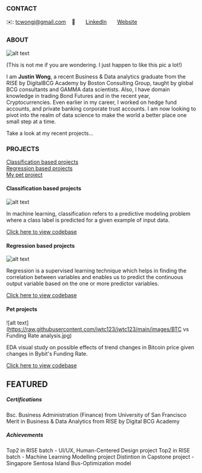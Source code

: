 <!-- CONTACT Section Starts -->
### CONTACT

<!-- Add your details -->
✉️: tcwongj@gmail.com 
&nbsp;&nbsp; 📲 
&nbsp;&nbsp;&nbsp;&nbsp;&nbsp; [LinkedIn](https://www.linkedin.com/in/justin-wong-95335443/) 
&nbsp;&nbsp;&nbsp;&nbsp;&nbsp; [Website](https://www.linkedin.com/in/justin-wong-95335443/)
<!-- CONTACT Section Ends -->

<!-- ABOUT Section Starts -->
### ABOUT
<!-- Add link to your picture -->

![alt text](https://github.com/jwtc123/JustinWong/blob/main/980x.jpg?raw=true)

(This is not me if you are wondering.
I just happen to like this pic a lot!)

<!-- Add your details -->

I am __Justin Wong__, a recent Business & Data analytics graduate from the RISE by DigitalBCG Academy by Boston Consulting Group, taught by global BCG consultants and GAMMA data scientists. Also, I have domain knowledge in trading Bond Futures and in the recent year, Cryptocurrencies. Even earlier in my career, I worked on hedge fund accounts, and private banking corporate trust accounts. I am now looking to pivot into the realm of data science to make the world a better place one small step at a time.

Take a look at my recent projects...

<!-- Add link to the sections -->
<!-- [Experience](#experience) <br> -->
<!-- [Education](#education) <br> -->
<!-- [Link to my Projects](#projects) <br> -->
<!-- [Featured](#featured) <br> -->

<!-- ABOUT Section Ends -->

<!-- EXPERIENCE Section Starts 
### EXPERIENCE -->
<!-- Add your details 
##### BOSTON CONSULTING GROUP
DATA ANALYST<br>
June-2019 to Present: 1 year 10 Months

ROLE: Data Scientist/ Machine Learning Engineer/ AI Consultant
UNIT: BCG GAMMA

Working on various analytics based cases that facilitates clients for next-generation AI strategy. Involved in asset building while applying scientific algorithms on a huge amount of text, time-series data, images and other forms of unstructured data.

##### ALL RISE -->

<!-- EXPERIENCE Section Ends -->

<!-- EDUCATION Section Starts -->
<!-- ### EDUCATION -->
<!-- Add your details -->
<!-- ##### LNCT Bhopal -->
<!-- Engineering Graduate 2010-14, First Division -->

<!-- EDUCATION Section Ends -->

<!-- PROJECTS Section Starts -->
### PROJECTS
<!-- Add your details -->

[Classification based projects](#classification-based-projects) <br>
[Regression based projects](#regression-based-projects) <br>
[My pet project](#pet-project) <br>

<!-- Add your details -->

#### Classification based projects
![alt text](https://raw.githubusercontent.com/krvishwesh54/Kumar-Vishwesh/main/images/Classification.png)

In machine learning, classification refers to a predictive modeling problem where a class label is predicted for a given example of input data.

[Click here to view codebase](https://github.com/krvishwesh54/DataScience_DeepLearning_MachineLearning/tree/master/Classification)

#### Regression based projects
![alt text](https://raw.githubusercontent.com/krvishwesh54/Kumar-Vishwesh/main/images/Regression.jpg)

Regression is a supervised learning technique which helps in finding the correlation between variables and enables us to predict the continuous output variable based on the one or more predictor variables.

[Click here to view codebase](https://github.com/krvishwesh54/DataScience_DeepLearning_MachineLearning/tree/master/Regression)

#### Pet projects
![alt text](https://raw.githubusercontent.com/jwtc123/jwtc123/main/images/BTC vs Funding Rate analysis.jpg)

EDA visual study on possible effects of trend changes in Bitcoin price given changes in Bybit's Funding Rate.

[Click here to view codebase](https://github.com/krvishwesh54/DataScience_DeepLearning_MachineLearning/tree/master/Regression)

<!-- PROJECTS Section Ends -->

<!-- FEATURED Section Starts -->
## FEATURED
<!-- Add your details -->
##### Certifications
Bsc. Business Administration (Finance) from University of San Francisco
Merit in Business & Data Analytics from RISE by Digital BCG Academy

##### Achievements
Top2 in RISE batch - UI/UX, Human-Centered Design project
Top2 in RISE batch - Machine Learning Modelling project
Distintion in Capstone project - Singapore Sentosa Island Bus-Optimization model
<!-- FEATURED Section Ends -->

